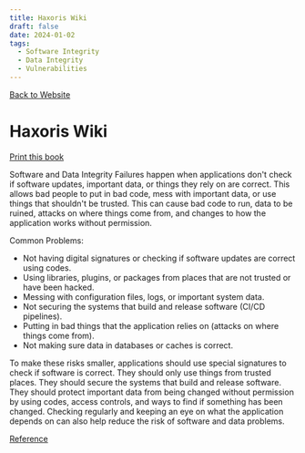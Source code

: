 ```yaml
---
title: Haxoris Wiki
draft: false
date: 2024-01-02
tags:
  - Software Integrity
  - Data Integrity
  - Vulnerabilities
---
```


[Back to Website](https://haxoris.com/)

# Haxoris Wiki

[Print this book](https://haxoris.com/haxoris-wiki/print.html)

Software and Data Integrity Failures happen when applications don't check if software updates, important data, or things they rely on are correct. This allows bad people to put in bad code, mess with important data, or use things that shouldn't be trusted. This can cause bad code to run, data to be ruined, attacks on where things come from, and changes to how the application works without permission.

Common Problems:

- Not having digital signatures or checking if software updates are correct using codes.
- Using libraries, plugins, or packages from places that are not trusted or have been hacked.
- Messing with configuration files, logs, or important system data.
- Not securing the systems that build and release software (CI/CD pipelines).
- Putting in bad things that the application relies on (attacks on where things come from).
- Not making sure data in databases or caches is correct.

To make these risks smaller, applications should use special signatures to check if software is correct. They should only use things from trusted places. They should secure the systems that build and release software. They should protect important data from being changed without permission by using codes, access controls, and ways to find if something has been changed. Checking regularly and keeping an eye on what the application depends on can also help reduce the risk of software and data problems.

[Reference](https://haxoris.com/)
